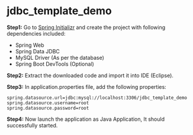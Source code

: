 # jdbc_template_demo

**Step1:** Go to [Spring Initializr](https://start.spring.io/) and create the project with following dependencies included: 
- Spring Web
- Spring Data JDBC
- MySQL Driver (As per the database)
- Spring Boot DevTools (Optional)


**Step2:** Extract the downloaded code and import it into IDE (Eclipse).


**Step3:** In application.properties file, add the following properties: 

```
spring.datasource.url=jdbc:mysql://localhost:3306/jdbc_template_demo
spring.datasource.username=root
spring.datasource.password=root
```


**Step4:** Now launch the application as Java Application, It should successfully started.
 